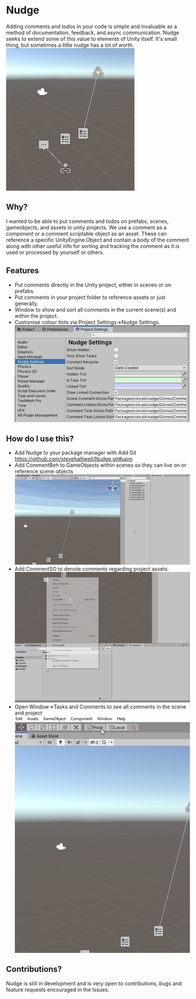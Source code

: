 # Nudge
Adding comments and todos in your code is simple and invaluable as a method of documentation, feedback, and async communication. Nudge seeks to extend some of this value to elements of Unity itself. It's small thing, but sometimes a little nudge has a lot of worth.
![Nudge gizmos in a scene](Media/scene_gizmos.jpg)

## Why?
I wanted to be able to put comments and todos on prefabs, scenes, gameobjects, and assets in unity projects. We use a comment as a component or a comment scriptable object as an asset. These can reference a specific UnityEngine.Object and contain a body of the comment along with other useful info for sorting and tracking the comment as it is used or processed by yourself or others.

## Features
- Put comments directly in the Unity project, either in scenes or on prefabs
- Put comments in your project folder to reference assets or just generally. 
- Window to show and sort all comments in the current scene(s) and within the project.
- Customise colour tints via Project Settings->Nudge Settings.
![Nudge Settings](Media/nudge_settings.jpg)

How do I use this?
---
- Add Nudge to your package manager with Add Git https://github.com/stevehalliwell/Nudge.git#upm
- Add CommentBeh to GameObjects within scenes so they can live on or reference scene objects
![adding a scene comment](Media/add_scene_comment.gif)
- Add CommentSO to denote comments regarding project assets.
![adding a project comment](Media/add_project_comment.gif)
- Open Window->Tasks and Comments to see all comments in the scene and project
![Open Nudge Menu](Media/open_menu.gif)

Contributions?
---
Nudge is still in development and is very open to contributions, bugs and feature requests encouraged in the Issues.

